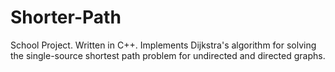 # Shorter-Path
School Project. Written in C++. Implements Dijkstra's algorithm for solving the single-source shortest path problem for undirected and directed graphs.
